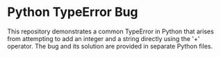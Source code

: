 # Python TypeError Bug

This repository demonstrates a common TypeError in Python that arises from attempting to add an integer and a string directly using the '+' operator. The bug and its solution are provided in separate Python files.